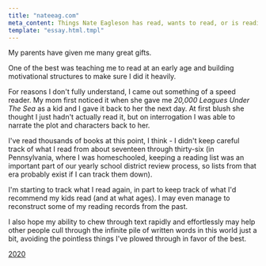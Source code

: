 ```yaml
---
title: "nateeag.com"
meta_content: Things Nate Eagleson has read, wants to read, or is reading.
template: "essay.html.tmpl"
---
```


My parents have given me many great gifts.

One of the best was teaching me to read at an early age and building
motivational structures to make sure I did it heavily.

For reasons I don't fully understand, I came out something of a speed reader.
My mom first noticed it when she gave me _20,000 Leagues Under The Sea_ as a kid
and I gave it back to her the next day. At first blush she thought I just
hadn't actually read it, but on interrogation I was able to narrate the plot
and characters back to her.

I've read thousands of books at this point, I think - I didn't keep careful
track of what I read from about seventeen through thirty-six (in Pennsylvania,
where I was homeschooled, keeping a reading list was an important part of our
yearly school district review process, so lists from that era probably exist if
I can track them down).

I'm starting to track what I read again, in part to keep track of what I'd
recommend my kids read (and at what ages). I may even manage to reconstruct
some of my reading records from the past.

I also hope my ability to chew through text rapidly and effortlessly may help
other people cull through the infinite pile of written words in this world just
a bit, avoiding the pointless things I've plowed through in favor of the best.

[2020](/reading/2020.html)
